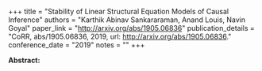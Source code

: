 +++
title = "Stability of Linear Structural Equation Models of Causal Inference"
authors = "Karthik Abinav Sankararaman, Anand Louis, Navin Goyal"
paper_link = "http://arxiv.org/abs/1905.06836"
publication_details = "CoRR, abs/1905.06836, 2019, url: <a href='http://arxiv.org/abs/1905.06836' target='_blank'>http://arxiv.org/abs/1905.06836</a>."
conference_date = "2019"
notes = ""
+++

<b>Abstract:</b>
